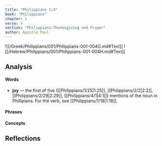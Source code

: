 ```yaml
---
title: "Philippians 1:4"
book: "Philippians"
chapter: 1
verse: 4
section: "Philippians:Thanksgiving and Prayer"
author: Apostle Paul
---
```

![[/Greek/Philippians/001/Philippians-001-004G.md#Text]]
![[/Hebrew/Philippians/001/Philippians-001-004H.md#Text]]

## Analysis

#### Words
- **joy** — the first of five ([[Philippians/1/25|1:25]], [[Philippians/2/2|2:2]], [[Philippians/2/29|2:29]], [[Philippians/4/1|4:1]]) mentions of the noun in Phillipians.  For the verb, see [[Philippians/1/18|1:18]].

#### Phrases

#### Concepts

## Reflections
